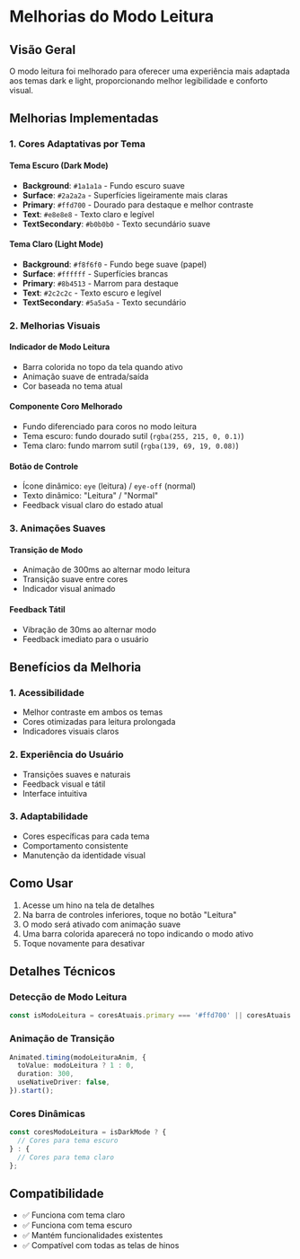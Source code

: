 # Melhorias do Modo Leitura

## Visão Geral

O modo leitura foi melhorado para oferecer uma experiência mais adaptada aos temas dark e light, proporcionando melhor legibilidade e conforto visual.

## Melhorias Implementadas

### 1. Cores Adaptativas por Tema

#### Tema Escuro (Dark Mode)
- **Background**: `#1a1a1a` - Fundo escuro suave
- **Surface**: `#2a2a2a` - Superfícies ligeiramente mais claras
- **Primary**: `#ffd700` - Dourado para destaque e melhor contraste
- **Text**: `#e8e8e8` - Texto claro e legível
- **TextSecondary**: `#b0b0b0` - Texto secundário suave

#### Tema Claro (Light Mode)
- **Background**: `#f8f6f0` - Fundo bege suave (papel)
- **Surface**: `#ffffff` - Superfícies brancas
- **Primary**: `#8b4513` - Marrom para destaque
- **Text**: `#2c2c2c` - Texto escuro e legível
- **TextSecondary**: `#5a5a5a` - Texto secundário

### 2. Melhorias Visuais

#### Indicador de Modo Leitura
- Barra colorida no topo da tela quando ativo
- Animação suave de entrada/saída
- Cor baseada no tema atual

#### Componente Coro Melhorado
- Fundo diferenciado para coros no modo leitura
- Tema escuro: fundo dourado sutil (`rgba(255, 215, 0, 0.1)`)
- Tema claro: fundo marrom sutil (`rgba(139, 69, 19, 0.08)`)

#### Botão de Controle
- Ícone dinâmico: `eye` (leitura) / `eye-off` (normal)
- Texto dinâmico: "Leitura" / "Normal"
- Feedback visual claro do estado atual

### 3. Animações Suaves

#### Transição de Modo
- Animação de 300ms ao alternar modo leitura
- Transição suave entre cores
- Indicador visual animado

#### Feedback Tátil
- Vibração de 30ms ao alternar modo
- Feedback imediato para o usuário

## Benefícios da Melhoria

### 1. Acessibilidade
- Melhor contraste em ambos os temas
- Cores otimizadas para leitura prolongada
- Indicadores visuais claros

### 2. Experiência do Usuário
- Transições suaves e naturais
- Feedback visual e tátil
- Interface intuitiva

### 3. Adaptabilidade
- Cores específicas para cada tema
- Comportamento consistente
- Manutenção da identidade visual

## Como Usar

1. Acesse um hino na tela de detalhes
2. Na barra de controles inferiores, toque no botão "Leitura"
3. O modo será ativado com animação suave
4. Uma barra colorida aparecerá no topo indicando o modo ativo
5. Toque novamente para desativar

## Detalhes Técnicos

### Detecção de Modo Leitura
```typescript
const isModoLeitura = coresAtuais.primary === '#ffd700' || coresAtuais.primary === '#8b4513';
```

### Animação de Transição
```typescript
Animated.timing(modoLeituraAnim, {
  toValue: modoLeitura ? 1 : 0,
  duration: 300,
  useNativeDriver: false,
}).start();
```

### Cores Dinâmicas
```typescript
const coresModoLeitura = isDarkMode ? {
  // Cores para tema escuro
} : {
  // Cores para tema claro
};
```

## Compatibilidade

- ✅ Funciona com tema claro
- ✅ Funciona com tema escuro
- ✅ Mantém funcionalidades existentes
- ✅ Compatível com todas as telas de hinos 